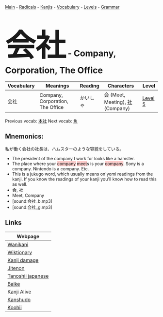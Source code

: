 <style> bigfont {font-size: 100px}</style>
[Main](../README.md) -
[Radicals](../radicals.md) -
[Kanjis](../kanjis.md) -
[Vocabulary](../vocabulary.md) -
[Levels](../levels.md) -
[Grammar](../grammar.md)
# <bigfont> 会社</bigfont> - Company, Corporation, The Office 

| Vocabulary | Meanings | Reading | Characters | Level |
| --- | --- | --- | --- | --- |
| 会社 | Company, Corporation, The Office | かいしゃ |  [会](../kanjis/会.md) (Meet, Meeting), [社](../kanjis/社.md) (Company) | [Level 5](../levels/wk_level5.md) |

Previous vocab: [本社](本社.md) Next vocab: [角](角.md) 

## Mnemonics:
私が働く会社の社長は、ハムスターのような容貌をしている。
* The president of the company I work for looks like a hamster.
* The place where your <span style="background-color:#ffcccb"> company</span> <span style="background-color:#ffcccb"> meet</span>s is your <span style="background-color:#ffcccb"> company</span>. Sony is a company. Nintendo is a company. Etc.
* This is a jukugo word, which usually means on'yomi readings from the kanji. If you know the readings of your kanji you'll know how to read this as well.
* 会, 社
* Meet, Company
* [sound:会社_b.mp3]
* [sound:会社_g.mp3]


## Links 

| Webpage |
| --- |
| [Wanikani          ](https://www.wanikani.com/kanji/会社) |
| [Wiktionary        ](https://en.wiktionary.org/wiki/会社) |
| [Kanji damage      ](http://www.kanjidamage.com/kanji/search?utf8=✓&q=会社) |
| [Jitenon           ](https://jitenon.com/kanji/会社) |
| [Tanoshii japanese ](https://www.tanoshiijapanese.com/dictionary/kanji.cfm?k=会社) |
| [Baike             ](https://baike.baidu.com/item/会社) |
| [Kanji Alive       ](https://app.kanjialive.com/会社) |
| [Kanshudo          ](https://www.kanshudo.com/searchmn?q=会社) |
| [Koohii            ](https://kanji.koohii.com/study/kanji/会社) |
